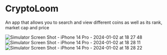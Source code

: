 # CryptoLoom

An app that allows you to search and view different coins as well as its rank, market cap and price

![Simulator Screen Shot - iPhone 14 Pro - 2024-01-02 at 18 27 48](https://github.com/Prthomas808/CryptoLoom/assets/124922008/5c68040c-c090-48bf-957b-2107d2c98796)
![Simulator Screen Shot - iPhone 14 Pro - 2024-01-02 at 18 28 11](https://github.com/Prthomas808/CryptoLoom/assets/124922008/a573a177-9362-46ef-9cb3-394a5b7cb78a)
![Simulator Screen Shot - iPhone 14 Pro - 2024-01-02 at 18 28 22](https://github.com/Prthomas808/CryptoLoom/assets/124922008/99ff02f7-62c4-450a-90f4-c17f39672b01)
